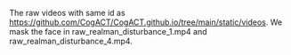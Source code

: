 The raw videos with same id as https://github.com/CogACT/CogACT.github.io/tree/main/static/videos.
We mask the face in raw_realman_disturbance_1.mp4 and raw_realman_disturbance_4.mp4.